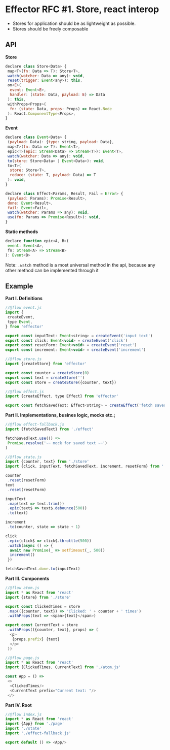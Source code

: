 # Effector RFC #1. Store, react interop

- Stores for application should be as lightweight as possible.
- Stores should be freely composable

## API

**Store**

```javascript
declare class Store<Data> {
 map<T>(fn: Data => T): Store<T>,
 watch(watcher: Data => any): void,
 reset(trigger: Event<any>): this,
 on<E>(
  event: Event<E>,
  handler: (state: Data, payload: E) => Data
 ): this,
 withProps<Props>(
  fn: (state: Data, props: Props) => React.Node
 ): React.ComponentType<Props>,
}
```
**Event**

```javascript
declare class Event<Data> {
 (payload: Data): {type: string, payload: Data},
 map<T>(fn: Data => T): Event<T>,
 epic<T>(epic: Stream<Data> => Stream<T>): Event<T>,
 watch(watcher: Data => any): void,
 to(store: Store<Data> | Event<Data>): void,
 to<T>(
  store: Store<T>,
  reduce: (state: T, payload: Data) => T
 ): void,
}
```

```javascript
declare class Effect<Params, Result, Fail = Error> {
 (payload: Params): Promise<Result>,
 done: Event<Result>,
 fail: Event<Fail>,
 watch(watcher: Params => any): void,
 use(fn: Params => Promise<Result>): void,
}
```

**Static methods**
```javascript
declare function epic<A, B>(
 event: Event<A>,
 fn: Stream<A> => Stream<B>
): Event<B>
```

Note: `.watch` method is a most universal method in the api, because any other method can be implemented through it

## Example

**Part I. Definitions**

```javascript
//@flow event.js
import {
 createEvent,
 type Event,
} from 'effector'

export const inputText: Event<string> = createEvent('input text')
export const click: Event<void> = createEvent('click')
export const resetForm: Event<void> = createEvent('reset')
export const increment: Event<void> = createEvent('increment')
```

```javascript
//@flow store.js
import {createStore} from 'effector'

export const counter = createStore(0)
export const text = createStore('')
export const store = createStore({counter, text})
```


```javascript
//@flow effect.js
import {createEffect, type Effect} from 'effector'

export const fetchSavedText: Effect<string> = createEffect('fetch saved text')
```

**Part II. Implementations, busines logic, mocks etc.;**

```javascript
//@flow effect-fallback.js
import {fetchSavedText} from './effect'

fetchSavedText.use(() =>
 Promise.resolve('~~ mock for saved text ~~')
)
```

```javascript
//@flow state.js
import {counter, text} from './store'
import {click, inputText, fetchSavedText, increment, resetForm} from './event'

counter
 .reset(resetForm)
text
 .reset(resetForm)

inputText
 .map(text => text.trim())
 .epic(text$ => text$.debounce(500))
 .to(text)

increment
 .to(counter, state => state + 1)

click
 .epic(click$ => click$.throttle(500))
 .watch(async () => {
  await new Promise(_ => setTimeout(_, 500))
  increment()
 })

fetchSavedText.done.to(inputText)
```

**Part III. Components**

```javascript
//@flow atom.js
import * as React from 'react'
import {store} from './store'

export const ClickedTimes = store
 .map(({counter, text}) => 'Clicked: ' + counter + ' times')
 .withProps(text => <span>{text}</span>)

export const CurrentText = store
 .withProps(({counter, text}, props) => (
  <p>
   {props.prefix} {text}
  </p>
 ))
```

```javascript
//@flow page.js
import * as React from 'react'
import {ClickedTimes, CurrentText} from './atom.js'

const App = () =>
 <>
  <ClickedTimes/>
  <CurrentText prefix="Current text: "/>
 </>
```

**Part IV. Root**

```javascript
//@flow index.js
import * as React from 'react'
import {App} from './page'
import './state'
import './effect-fallback.js'

export default () => <App/>
```
